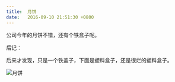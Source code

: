 ```yaml
---
title:  月饼
date:   2016-09-10 21:51:30 +0800
---
```


公司今年的月饼不错，还有个铁盒子呢。

后记：

后来才发现，只是一个铁盖子，下面是塑料盒子，还是很烂的塑料盒子。

![月饼](https://data.yunbin.xyz/blog/2016/09/201609102151301473515490.jpg)

<!--156-->

